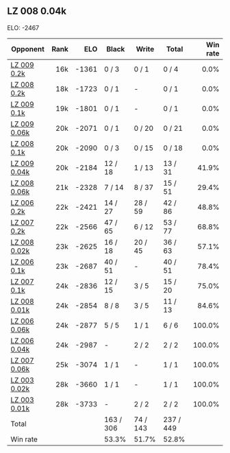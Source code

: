 ## LZ 008 0.04k ##

ELO: -2467

Opponent | Rank | ELO | Black | Write | Total | Win rate
---------|-----:|----:|-------|-------|-------|-------:
[LZ 009 0.2k](LZ%20009%200.2k.md) | 16k | -1361 | 0 / 3 | 0 / 1 | 0 / 4 | 0.0%
[LZ 008 0.2k](LZ%20008%200.2k.md) | 18k | -1723 | 0 / 1 | - | 0 / 1 | 0.0%
[LZ 009 0.1k](LZ%20009%200.1k.md) | 19k | -1801 | 0 / 1 | - | 0 / 1 | 0.0%
[LZ 009 0.06k](LZ%20009%200.06k.md) | 20k | -2071 | 0 / 1 | 0 / 20 | 0 / 21 | 0.0%
[LZ 008 0.1k](LZ%20008%200.1k.md) | 20k | -2090 | 0 / 3 | 0 / 15 | 0 / 18 | 0.0%
[LZ 009 0.04k](LZ%20009%200.04k.md) | 20k | -2184 | 12 / 18 | 1 / 13 | 13 / 31 | 41.9%
[LZ 008 0.06k](LZ%20008%200.06k.md) | 21k | -2328 | 7 / 14 | 8 / 37 | 15 / 51 | 29.4%
[LZ 006 0.2k](LZ%20006%200.2k.md) | 22k | -2421 | 14 / 27 | 28 / 59 | 42 / 86 | 48.8%
[LZ 007 0.2k](LZ%20007%200.2k.md) | 22k | -2566 | 47 / 65 | 6 / 12 | 53 / 77 | 68.8%
[LZ 008 0.02k](LZ%20008%200.02k.md) | 23k | -2625 | 16 / 18 | 20 / 45 | 36 / 63 | 57.1%
[LZ 006 0.1k](LZ%20006%200.1k.md) | 23k | -2687 | 40 / 51 | - | 40 / 51 | 78.4%
[LZ 007 0.1k](LZ%20007%200.1k.md) | 24k | -2836 | 12 / 15 | 3 / 5 | 15 / 20 | 75.0%
[LZ 008 0.01k](LZ%20008%200.01k.md) | 24k | -2854 | 8 / 8 | 3 / 5 | 11 / 13 | 84.6%
[LZ 006 0.06k](LZ%20006%200.06k.md) | 24k | -2877 | 5 / 5 | 1 / 1 | 6 / 6 | 100.0%
[LZ 006 0.04k](LZ%20006%200.04k.md) | 24k | -2987 | - | 2 / 2 | 2 / 2 | 100.0%
[LZ 007 0.06k](LZ%20007%200.06k.md) | 25k | -3074 | 1 / 1 | - | 1 / 1 | 100.0%
[LZ 003 0.02k](LZ%20003%200.02k.md) | 28k | -3660 | 1 / 1 | - | 1 / 1 | 100.0%
[LZ 003 0.01k](LZ%20003%200.01k.md) | 28k | -3733 | - | 2 / 2 | 2 / 2 | 100.0%
Total | | | 163 / 306 | 74 / 143 | 237 / 449 | 
Win rate| | | 53.3% | 51.7% | 52.8% | 
